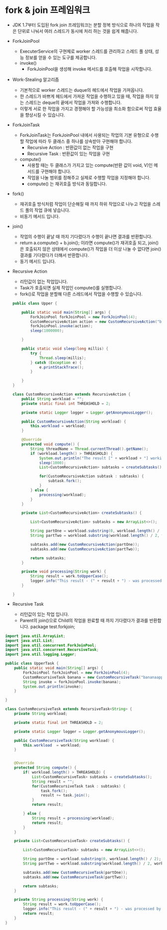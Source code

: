 # fork & join 프레임워크

- JDK 1.7부터 도입된 fork join 프레임워크는 분할 정복 방식으로 하나의 작업을 작은 단위로 나눠서 여러 스레드가 동시에 처리 하는 것을 쉽게 해줍니다.
- ForkJoinPool

  - ExecuterService의 구현체로 worker 스레드를 관리하고 스레드 풀 상태, 성능 정보를 얻을 수 있는 도구를 제공합니다.
  - invoke()
    - ForkJoinPool을 생성해 invoke 메서드를 호출해 작업을 시작합니다.

- Work-Stealing 알고리즘

  - 기본적으로 worker 스레드는 duque의 헤드에서 작업을 가져옵니다.
  - 한 스레드가 바쁘게 헤드에서 가져온 작업을 수행하고 있을 때, 작업을 하지 않는 스레드는 deque의 끝에서 작업을 가져와 수행합니다.
  - 이렇게 서로 한 작업을 가지고 경쟁해야 할 가능성을 최소화 함으로써 작업 효율을 향상시킬 수 있습니다.

- ForkJoinTask<V>
  - ForkJoinTask는 ForkJoinPool 내에서 사용되는 작업의 기본 유형으로 수행할 작업에 따라 두 클래스 중 하나를 상속받아 구현해야 합니다.
    - Recursive Action : 반환값이 없는 작업을 구현
    - Recursive Task : 반환값이 있는 작업을 구현
  - compute()
    - 사용할 때는 두 클래스가 가지고 있는 compute(반환 값이 void, V)인 메서드를 구현해야 합니다.
    - 작업을 나눌 범위를 정해주고 실제로 수행할 작업을 지정해야 합니다.
    - compute() 는 재귀호출 방식과 동일합니다.
- fork()
  - 재귀호출 방식처럼 작업이 단순해질 때 까지 하위 작업으로 나누고 작업을 스레드 풀의 작업 큐에 넣습니다.
  - 비동기 메서드 입니다.
- join()

  - 작업의 수행이 끝날 때 까지 기다렸다가 수행이 끝나면 결과를 반환합니다.
  - return a.compute() + b.join(); 이라면 compute()가 재귀호출 되고, join()은 호출되지 않은 상태에서 compute()가 작업을 더 이상 나눌 수 없다면 join() 결과를 기다렸다가 더해서 반환합니다.
  - 동기 메서드 입니다.

- Recursive Action

  - 리턴값이 없는 작업입니다.
  - Task가 호출되면 실제 작업인 compute()를 실행합니다.
  - fork()로 작업을 분할해 다른 스레드에서 작업을 수행할 수 있습니다.

  ```java
  public class Upper {

      public static void main(String[] args) {
          ForkJoinPool forkJoinPool = new ForkJoinPool(4);
          CustomRecursiveAction action = new CustomRecursiveAction("bananana");
          forkJoinPool.invoke(action);
          sleep(1000000);

      }

      public static void sleep(long millis) {
          try {
              Thread.sleep(millis);
          } catch (Exception e) {
              e.printStackTrace();
          }

      }
  }

  class CustomRecursiveAction extends RecursiveAction {
      public String workload = "";
      private static final int THREASHOLD = 2;

      private static Logger logger = Logger.getAnonymousLogger();

      public CustomRecursiveAction(String workload) {
          this.workload = workload;
      }

      @Override
      protected void compute() {
          String threadName = Thread.currentThread().getName();
          if (workload.length() > THREASHOLD) {
              System.out.println("The result [" + workload + "] working by " + threadName);
              sleep(1000);
              List<CustomRecursiveAction> subtasks = createSubtasks();

              for(CustomRecursiveAction subtask : subtasks) {
                  subtask.fork();
              }
          } else {
              processing(workload);
          }
      }

      private List<CustomRecursiveAction> createSubtasks() {

          List<CustomRecursiveAction> subtasks = new ArrayList<>();

          String partOne = workload.substring(0, workload.length() / 2);
          String partTwo = workload.substring(workload.length() / 2, workload.length());

          subtasks.add(new CustomRecursiveAction(partOne));
          subtasks.add(new CustomRecursiveAction(partTwo));

          return subtasks;
      }

      private void processing(String work) {
          String result = work.toUpperCase();
          logger.info("This result - (" + result + ") - was processed by " + Thread.currentThread().getName());
      }

  }
  ```

- Recursive Task
  - 리턴값이 있는 작업 입니다.
  - Parent의 join()으로 Child의 작업을 완료할 때 까지 기다렸다가 결과를 반환합니다.
    package test.forkjoin;

```java
import java.util.ArrayList;
import java.util.List;
import java.util.concurrent.ForkJoinPool;
import java.util.concurrent.RecursiveTask;
import java.util.logging.Logger;

public class UpperTask {
    public static void main(String[] args) {
        ForkJoinPool forkJoinPool = new ForkJoinPool(4);
        CustomRecursiveTask banana = new CustomRecursiveTask("bananaapple");
        String invoke = forkJoinPool.invoke(banana);
        System.out.println(invoke);
    }

}

class CustomRecursiveTask extends RecursiveTask<String> {
    private String workload;

    private static final int THREASHOLD = 2;

    private static Logger logger = Logger.getAnonymousLogger();

    public CustomRecursiveTask(String workload) {
        this.workload  = workload;
    }


    @Override
    protected String compute() {
        if( workload.length() > THREASHOLD) {
            List<CustomRecursiveTask> subtasks = createSubtasks();
            String result = "";
            for(CustomRecursiveTask task : subtasks) {
                task.fork();
                result += task.join();
            }
            return result;

        } else {
            String result = processing(workload);
            return result;
        }
    }

    private List<CustomRecursiveTask> createSubtasks() {

        List<CustomRecursiveTask> subtasks = new ArrayList<>();

        String partOne = workload.substring(0, workload.length() / 2);
        String partTwo = workload.substring(workload.length() / 2, workload.length());

        subtasks.add(new CustomRecursiveTask(partOne));
        subtasks.add(new CustomRecursiveTask(partTwo));

        return subtasks;
    }

    private String processing(String work) {
        String result = work.toUpperCase();
        logger.info("This result - (" + result + ") - was processed by " + Thread.currentThread().getName());
        return result;
    }
}
```
